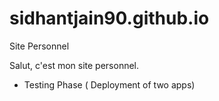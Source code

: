 # sidhantjain90.github.io
Site Personnel

Salut, c'est mon site personnel.

- Testing Phase ( Deployment of two apps)
